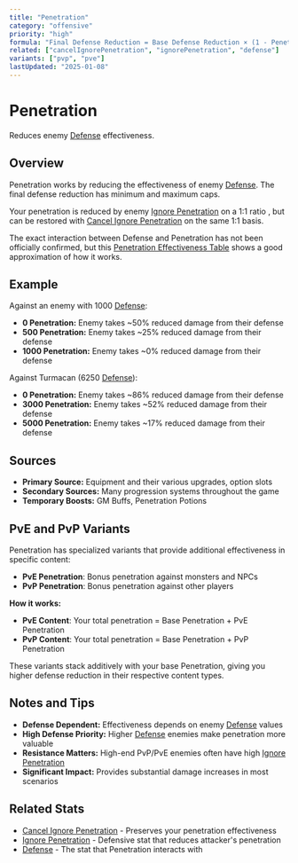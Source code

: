 ```yaml
---
title: "Penetration"
category: "offensive"
priority: "high"
formula: "Final Defense Reduction = Base Defense Reduction × (1 - Penetration/Defense)"
related: ["cancelIgnorePenetration", "ignorePenetration", "defense"]
variants: ["pvp", "pve"]
lastUpdated: "2025-01-08"
---
```


# Penetration

Reduces enemy [Defense](/stats/defense) effectiveness.

## Overview

Penetration works by reducing the effectiveness of enemy [Defense](/stats/defense). The final defense reduction has minimum and maximum caps.

Your penetration is reduced by enemy [Ignore Penetration](/stats/ignore-penetration) on a 1:1 ratio , but can be restored with [Cancel Ignore Penetration](/stats/cancel-ignore-penetration) on the same 1:1 basis.

The exact interaction between Defense and Penetration has not been officially confirmed, but this [Penetration Effectiveness Table](/penetration-effectiveness-table/) shows a good approximation of how it works.

## Example

Against an enemy with 1000 [Defense](/stats/defense):
- **0 Penetration:** Enemy takes ~50% reduced damage from their defense
- **500 Penetration:** Enemy takes ~25% reduced damage from their defense  
- **1000 Penetration:** Enemy takes ~0% reduced damage from their defense

Against Turmacan (6250 [Defense](/stats/defense)):
- **0 Penetration:** Enemy takes ~86% reduced damage from their defense
- **3000 Penetration:** Enemy takes ~52% reduced damage from their defense
- **5000 Penetration:** Enemy takes ~17% reduced damage from their defense

## Sources

- **Primary Source:** Equipment and their various upgrades, option slots
- **Secondary Sources:** Many progression systems throughout the game
- **Temporary Boosts:** GM Buffs, Penetration Potions

## PvE and PvP Variants

Penetration has specialized variants that provide additional effectiveness in specific content:

- **PvE Penetration**: Bonus penetration against monsters and NPCs
- **PvP Penetration**: Bonus penetration against other players

**How it works:**
- **PvE Content**: Your total penetration = Base Penetration + PvE Penetration
- **PvP Content**: Your total penetration = Base Penetration + PvP Penetration

These variants stack additively with your base Penetration, giving you higher defense reduction in their respective content types.

## Notes and Tips

- **Defense Dependent:** Effectiveness depends on enemy [Defense](/stats/defense) values
- **High Defense Priority:** Higher [Defense](/stats/defense) enemies make penetration more valuable
- **Resistance Matters:** High-end PvP/PvE enemies often have high [Ignore Penetration](/stats/ignore-penetration)
- **Significant Impact:** Provides substantial damage increases in most scenarios

## Related Stats

- [Cancel Ignore Penetration](/stats/cancel-ignore-penetration) - Preserves your penetration effectiveness
- [Ignore Penetration](/stats/ignore-penetration) - Defensive stat that reduces attacker's penetration  
- [Defense](/stats/defense) - The stat that Penetration interacts with
